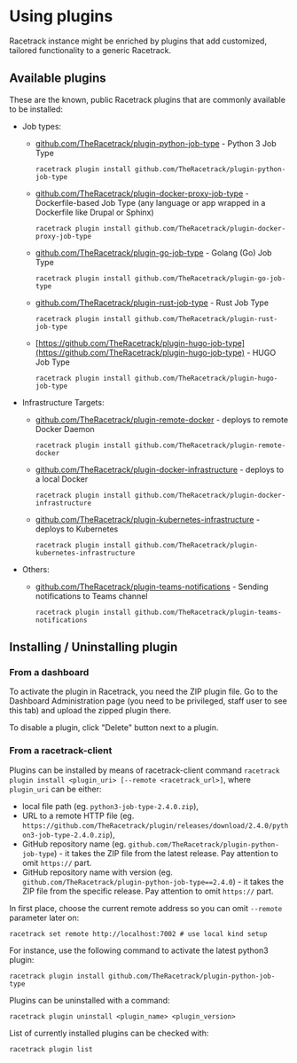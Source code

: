 # Using plugins
Racetrack instance might be enriched by plugins that add 
customized, tailored functionality to a generic Racetrack.

## Available plugins
These are the known, public Racetrack plugins that are commonly available to be installed:

- Job types:
    - [github.com/TheRacetrack/plugin-python-job-type](https://github.com/TheRacetrack/plugin-python-job-type) -
      Python 3 Job Type
      ```
      racetrack plugin install github.com/TheRacetrack/plugin-python-job-type
      ```

    - [github.com/TheRacetrack/plugin-docker-proxy-job-type](https://github.com/TheRacetrack/plugin-docker-proxy-job-type) -
      Dockerfile-based Job Type (any language or app wrapped in a Dockerfile like Drupal or Sphinx)
      ```
      racetrack plugin install github.com/TheRacetrack/plugin-docker-proxy-job-type
      ```

    - [github.com/TheRacetrack/plugin-go-job-type](https://github.com/TheRacetrack/plugin-go-job-type) -
      Golang (Go) Job Type
      ```
      racetrack plugin install github.com/TheRacetrack/plugin-go-job-type
      ```

    - [github.com/TheRacetrack/plugin-rust-job-type](https://github.com/TheRacetrack/plugin-rust-job-type) -
      Rust Job Type
      ```
      racetrack plugin install github.com/TheRacetrack/plugin-rust-job-type
      ```

    - [https://github.com/TheRacetrack/plugin-hugo-job-type](https://github.com/TheRacetrack/plugin-hugo-job-type) -
      HUGO Job Type
      ```
      racetrack plugin install github.com/TheRacetrack/plugin-hugo-job-type
      ```

- Infrastructure Targets:
    - [github.com/TheRacetrack/plugin-remote-docker](https://github.com/TheRacetrack/plugin-remote-docker) -
      deploys to remote Docker Daemon
      ```
      racetrack plugin install github.com/TheRacetrack/plugin-remote-docker
      ```

    - [github.com/TheRacetrack/plugin-docker-infrastructure](https://github.com/TheRacetrack/plugin-docker-infrastructure) -
      deploys to a local Docker
      ```
      racetrack plugin install github.com/TheRacetrack/plugin-docker-infrastructure
      ```

    - [github.com/TheRacetrack/plugin-kubernetes-infrastructure](https://github.com/TheRacetrack/plugin-kubernetes-infrastructure) -
      deploys to Kubernetes
      ```
      racetrack plugin install github.com/TheRacetrack/plugin-kubernetes-infrastructure
      ```

- Others:
    - [github.com/TheRacetrack/plugin-teams-notifications](https://github.com/TheRacetrack/plugin-teams-notifications) -
      Sending notifications to Teams channel
      ```
      racetrack plugin install github.com/TheRacetrack/plugin-teams-notifications
      ```

## Installing / Uninstalling plugin
### From a dashboard
To activate the plugin in Racetrack, you need the ZIP plugin file.
Go to the Dashboard Administration page
(you need to be privileged, staff user to see this tab)
and upload the zipped plugin there.

To disable a plugin, click "Delete" button next to a plugin.

### From a racetrack-client
Plugins can be installed by means of racetrack-client command
`racetrack plugin install <plugin_uri> [--remote <racetrack_url>]`,
where `plugin_uri` can be either:

- local file path (eg. `python3-job-type-2.4.0.zip`),
- URL to a remote HTTP file (eg. `https://github.com/TheRacetrack/plugin/releases/download/2.4.0/python3-job-type-2.4.0.zip`),
- GitHub repository name (eg. `github.com/TheRacetrack/plugin-python-job-type`) -
  it takes the ZIP file from the latest release.
  Pay attention to omit `https://` part.
- GitHub repository name with version (eg. `github.com/TheRacetrack/plugin-python-job-type==2.4.0`) -
  it takes the ZIP file from the specific release.
  Pay attention to omit `https://` part.

In first place, choose the current remote address so you can omit `--remote` parameter later on:
```shell
racetrack set remote http://localhost:7002 # use local kind setup
```

For instance, use the following command to activate the latest python3 plugin:
```shell
racetrack plugin install github.com/TheRacetrack/plugin-python-job-type
```

Plugins can be uninstalled with a command:
```shell
racetrack plugin uninstall <plugin_name> <plugin_version>
```

List of currently installed plugins can be checked with:
```shell
racetrack plugin list
```
